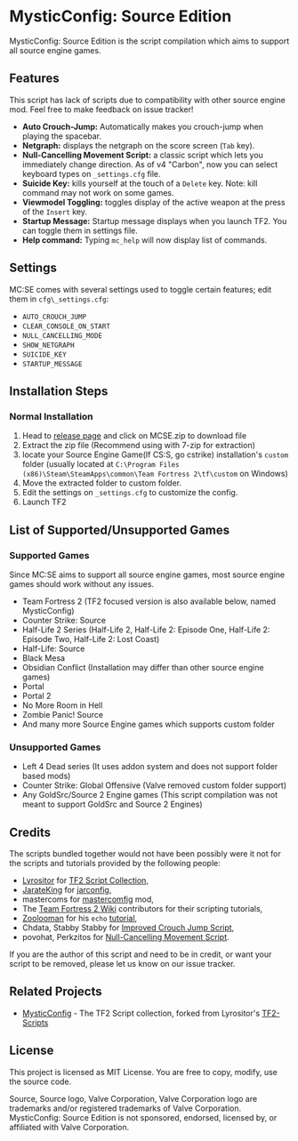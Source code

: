 MysticConfig: Source Edition
===========
MysticConfig: Source Edition is the script compilation which aims to support all source engine games.

## Features ##
This script has lack of scripts due to compatibility with other source engine mod. Feel free to make feedback on issue tracker!
- **Auto Crouch-Jump:** Automatically makes you crouch-jump when playing the spacebar. 
- **Netgraph:** displays the netgraph on the score screen (`Tab` key).
- **Null-Cancelling Movement Script:** a classic script which lets you immediately change direction. As of v4 "Carbon", now you can select keyboard types on `_settings.cfg` file.
- **Suicide Key:** kills yourself at the touch of a `Delete` key. Note: kill command may not work on some games.
- **Viewmodel Toggling:** toggles display of the active weapon at the press of the `Insert` key.
- **Startup Message:** Startup message displays when you launch TF2. You can toggle them in settings file.
- **Help command:** Typing `mc_help` will now display list of commands.

## Settings ##
MC:SE comes with several settings used to toggle certain features; edit them in `cfg\_settings.cfg`:

- `AUTO_CROUCH_JUMP`
- `CLEAR_CONSOLE_ON_START`
- `NULL_CANCELLING_MODE`
- `SHOW_NETGRAPH`
- `SUICIDE_KEY`
- `STARTUP_MESSAGE`

## Installation Steps ##
### Normal Installation ###
1. Head to [release page](https://github.com/MysticMoonlight/MysticConfig-Source-Edition/releases) and click on MCSE.zip to download file
2. Extract the zip file (Recommend using with 7-zip for extraction)
3. locate your Source Engine Game(If CS:S, go cstrike) installation's `custom` folder (usually located at `C:\Program Files (x86)\Steam\SteamApps\common\Team Fortress 2\tf\custom` on Windows)
4. Move the extracted folder to custom folder.
5. Edit the settings on `_settings.cfg` to customize the config.
6. Launch TF2

## List of Supported/Unsupported Games ##
### Supported Games ###
Since MC:SE aims to support all source engine games, most source engine games should work without any issues.
* Team Fortress 2 (TF2 focused version is also available below, named MysticConfig)
* Counter Strike: Source
* Half-Life 2 Series (Half-Life 2, Half-Life 2: Episode One, Half-Life 2: Episode Two, Half-Life 2: Lost Coast)
* Half-Life: Source
* Black Mesa
* Obsidian Conflict (Installation may differ than other source engine games)
* Portal
* Portal 2
* No More Room in Hell
* Zombie Panic! Source
* And many more Source Engine games which supports custom folder

### Unsupported Games ###
* Left 4 Dead series (It uses addon system and does not support folder based mods)
* Counter Strike: Global Offensive (Valve removed custom folder support)
* Any GoldSrc/Source 2 Engine games (This script compilation was not meant to support GoldSrc and Source 2 Engines)

## Credits ##
The scripts bundled together would not have been possibly were it not for the scripts and tutorials provided by the following people:

- [Lyrositor](https://github.com/Lyrositor) for [TF2 Script Collection](https://github.com/Lyrositor/TF2-Scripts),
- [JarateKing](https://github.com/JarateKing) for [jarconfig](https://github.com/JarateKing/jarconfig),
- mastercoms for [mastercomfig](https://www.mastercomfig.com) mod,
- The [Team Fortress 2 Wiki](http://wiki.teamfortress.com) contributors for their scripting tutorials,
- [Zoolooman](http://wiki.teamfortress.com/wiki/User:Zoolooman) for his `echo` [tutorial](http://wiki.teamfortress.com/wiki/User:Zoolooman/Scripting),
- Chdata, Stabby Stabby for [Improved Crouch Jump Script](https://gamebanana.com/scripts/7982),
- povohat, Perkzitos for [Null-Cancelling Movement Script](https://gamebanana.com/scripts/9842).

If you are the author of this script and need to be in credit, or want your script to be removed, please let us know on our issue tracker.

## Related Projects ##
* [MysticConfig](https://github.com/MysticMoonlight/MysticConfig) - The TF2 Script collection, forked from Lyrositor's [TF2-Scripts](https://github.com/Lyrositor/TF2-Scripts)

## License ##
This project is licensed as MIT License. You are free to copy, modify, use the source code.

Source, Source logo, Valve Corporation, Valve Corporation logo are trademarks and/or registered trademarks of Valve Corporation. MysticConfig: Source Edition is not sponsored, endorsed, licensed by, or affiliated with Valve Corporation.
